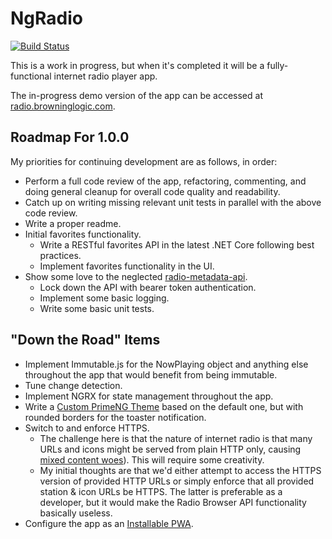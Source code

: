 # NgRadio

[![Build Status](https://toxicbard.visualstudio.com/Browninglogic%20Radio/_apis/build/status/Browninglogic%20Radio%20UI?branchName=master)](https://toxicbard.visualstudio.com/Browninglogic%20Radio/_build/latest?definitionId=2&branchName=master)

This is a work in progress, but when it's completed it will be a fully-functional internet radio player app.

The in-progress demo version of the app can be accessed at [radio.browninglogic.com](http://radio.browninglogic.com).

## Roadmap For 1.0.0
My priorities for continuing development are as follows, in order:
* Perform a full code review of the app, refactoring, commenting, and doing general cleanup for overall code quality and readability.
* Catch up on writing missing relevant unit tests in parallel with the above code review.
* Write a proper readme.
* Initial favorites functionality.
    * Write a RESTful favorites API in the latest .NET Core following best practices.
    * Implement favorites functionality in the UI.
* Show some love to the neglected [radio-metadata-api](https://github.com/pfbrowning/radio-metadata-api).
    * Lock down the API with bearer token authentication.
    * Implement some basic logging.
    * Write some basic unit tests.
  
## "Down the Road" Items
* Implement Immutable.js for the NowPlaying object and anything else throughout the app that would benefit from being immutable.
* Tune change detection.
* Implement NGRX for state management throughout the app.
* Write a [Custom PrimeNG Theme](https://browninglogic.com/2018/11/30/92/) based on the default one, but with rounded borders for the toaster notification.
* Switch to and enforce HTTPS.
  * The challenge here is that the nature of internet radio is that many URLs and icons might be served from plain HTTP only, causing [mixed content woes](https://developers.google.com/web/fundamentals/security/prevent-mixed-content/what-is-mixed-content)).  This will require some creativity.
  * My initial thoughts are that we'd either attempt to access the HTTPS version of provided HTTP URLs or simply enforce that all provided station & icon URLs be HTTPS.  The latter is preferable as a developer, but it would make the Radio Browser API functionality basically useless.
* Configure the app as an [Installable PWA](https://developer.mozilla.org/en-US/docs/Web/Progressive_web_apps/Installable_PWAs).

